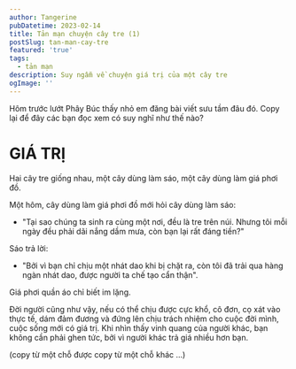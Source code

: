 ```yaml
---
author: Tangerine
pubDatetime: 2023-02-14
title: Tản mạn chuyện cây tre (1)
postSlug: tan-man-cay-tre
featured: 'true'
tags:
  - tản mạn
description: Suy ngẫm về chuyện giá trị của một cây tre
ogImage: ''
---
```



Hôm trước lướt Phây Búc thấy nhỏ em đăng bài viết sưu tầm đâu đó. Copy lại để đây các bạn đọc xem có suy nghĩ như thế nào?

# GIÁ TRỊ

Hai cây tre giống nhau, một cây dùng làm sáo, một cây dùng làm giá phơi đồ.

Một hôm, cây dùng làm giá phơi đồ mới hỏi cây dùng làm sáo:

- "Tại sao chúng ta sinh ra cùng một nơi, đều là tre trên núi. Nhưng tôi mỗi ngày đều phải dãi nắng dầm mưa, còn bạn lại rất đáng tiền?"

Sáo trả lời:

- "Bởi vì bạn chỉ chịu một nhát dao khi bị chặt ra, còn tôi đã trải qua hàng ngàn nhát dao, được người ta chế tạo cẩn thận".

Giá phơi quần áo chỉ biết im lặng.

Đời người cũng như vậy, nếu có thể chịu được cực khổ, cô đơn, cọ xát vào thực tế, dám đảm đương và đứng lên chịu trách nhiệm cho cuộc đời mình, cuộc sống mới có giá trị.
Khi nhìn thấy vinh quang của người khác, bạn không cần phải ghen tức, bởi vì người khác trả giá nhiều hơn bạn.

(copy từ một chỗ được copy từ một chỗ khác ...)
